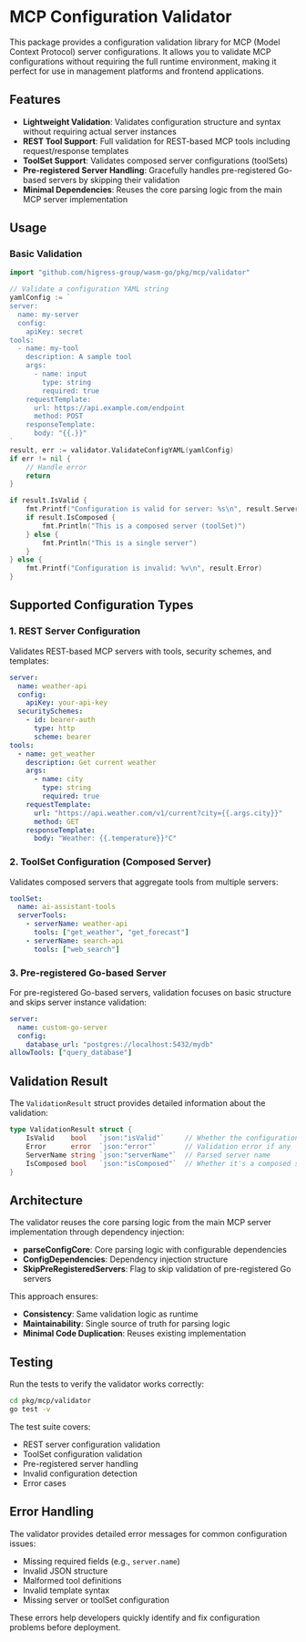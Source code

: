 # MCP Configuration Validator

This package provides a configuration validation library for MCP (Model Context Protocol) server configurations. It allows you to validate MCP configurations without requiring the full runtime environment, making it perfect for use in management platforms and frontend applications.

## Features

- **Lightweight Validation**: Validates configuration structure and syntax without requiring actual server instances
- **REST Tool Support**: Full validation for REST-based MCP tools including request/response templates
- **ToolSet Support**: Validates composed server configurations (toolSets)
- **Pre-registered Server Handling**: Gracefully handles pre-registered Go-based servers by skipping their validation
- **Minimal Dependencies**: Reuses the core parsing logic from the main MCP server implementation

## Usage

### Basic Validation

```go
import "github.com/higress-group/wasm-go/pkg/mcp/validator"

// Validate a configuration YAML string
yamlConfig := `
server:
  name: my-server
  config:
    apiKey: secret
tools:
  - name: my-tool
    description: A sample tool
    args:
      - name: input
        type: string
        required: true
    requestTemplate:
      url: https://api.example.com/endpoint
      method: POST
    responseTemplate:
      body: "{{.}}"
`
result, err := validator.ValidateConfigYAML(yamlConfig)
if err != nil {
    // Handle error
    return
}

if result.IsValid {
    fmt.Printf("Configuration is valid for server: %s\n", result.ServerName)
    if result.IsComposed {
        fmt.Println("This is a composed server (toolSet)")
    } else {
        fmt.Println("This is a single server")
    }
} else {
    fmt.Printf("Configuration is invalid: %v\n", result.Error)
}
```

## Supported Configuration Types

### 1. REST Server Configuration

Validates REST-based MCP servers with tools, security schemes, and templates:

```yaml
server:
  name: weather-api
  config:
    apiKey: your-api-key
  securitySchemes:
    - id: bearer-auth
      type: http
      scheme: bearer
tools:
  - name: get_weather
    description: Get current weather
    args:
      - name: city
        type: string
        required: true
    requestTemplate:
      url: "https://api.weather.com/v1/current?city={{.args.city}}"
      method: GET
    responseTemplate:
      body: "Weather: {{.temperature}}°C"
```

### 2. ToolSet Configuration (Composed Server)

Validates composed servers that aggregate tools from multiple servers:

```yaml
toolSet:
  name: ai-assistant-tools
  serverTools:
    - serverName: weather-api
      tools: ["get_weather", "get_forecast"]
    - serverName: search-api
      tools: ["web_search"]
```

### 3. Pre-registered Go-based Server

For pre-registered Go-based servers, validation focuses on basic structure and skips server instance validation:

```yaml
server:
  name: custom-go-server
  config:
    database_url: "postgres://localhost:5432/mydb"
allowTools: ["query_database"]
```

## Validation Result

The `ValidationResult` struct provides detailed information about the validation:

```go
type ValidationResult struct {
    IsValid    bool   `json:"isValid"`     // Whether the configuration is valid
    Error      error  `json:"error"`       // Validation error if any
    ServerName string `json:"serverName"`  // Parsed server name
    IsComposed bool   `json:"isComposed"`  // Whether it's a composed server
}
```

## Architecture

The validator reuses the core parsing logic from the main MCP server implementation through dependency injection:

- **parseConfigCore**: Core parsing logic with configurable dependencies
- **ConfigDependencies**: Dependency injection structure
- **SkipPreRegisteredServers**: Flag to skip validation of pre-registered Go servers

This approach ensures:
- **Consistency**: Same validation logic as runtime
- **Maintainability**: Single source of truth for parsing logic
- **Minimal Code Duplication**: Reuses existing implementation

## Testing

Run the tests to verify the validator works correctly:

```bash
cd pkg/mcp/validator
go test -v
```

The test suite covers:
- REST server configuration validation
- ToolSet configuration validation  
- Pre-registered server handling
- Invalid configuration detection
- Error cases

## Error Handling

The validator provides detailed error messages for common configuration issues:

- Missing required fields (e.g., `server.name`)
- Invalid JSON structure
- Malformed tool definitions
- Invalid template syntax
- Missing server or toolSet configuration

These errors help developers quickly identify and fix configuration problems before deployment.
